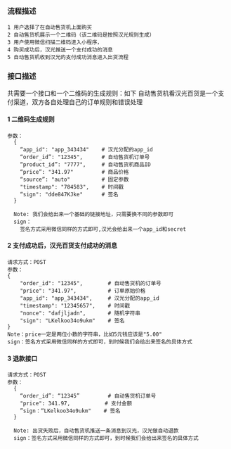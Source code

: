 
### 流程描述 ###

    1 用户选择了在自动售货机上面购买
    2 自动售货机展示一个二维码（该二维码是按照汉光规则生成）
    3 用户使用微信扫描二维码进入小程序，
    4 购买成功后，汉光推送一个支付成功的消息
    5 自动售货机收到汉光的支付成功消息进入出货流程


### 接口描述 ###
共需要一个接口和一个二维码的生成规则：如下
自动售货机看汉光百货是一个支付渠道，双方各自处理自己的订单规则和错误处理

#### 1 二维码生成规则 ####

    参数：
      {
        “app_id": "app_343434"    # 汉光分配的app_id
        “order_id”: "12345",      # 自动售货机订单号
        “product_id”: "7777",     # 自动售货机商品ID
        “price”: "341.97"         # 商品价格
        “source”: "auto"          # 固定参数
        "timestamp": "784583",    # 时间戳
        “sign": "dde847KJke"      # 签名
      }

      Note: 我们会给出来一个基础的链接地址，只需要换不同的参数即可
      sign：
        签名方式采用微信同样的方式即可,汉光会给出来一个app_id和secret



#### 2 支付成功后，汉光百货支付成功的消息 ####

    请求方式：POST
    参数：
    {
        "order_id": "12345",        # 自动售货机的订单号
        "price": "341.97",          # 订单原始价格
        "app_id": "app_343434",     # 汉光分配的app_id
        "timestamp": "12345657",    # 时间戳
        "nonce": "dafjljadn",       # 随机字符串
        "sign": "LKelkoo34o9ukm"    # 签名
    }
    Note：price一定是两位小数的字符串，比如5元钱应该是"5.00"
    sign：签名方式采用微信同样的方式即可，到时候我们会给出来签名的具体方式


#### 3 退款接口 ####

    请求方式：POST
    参数：
      {
        “order_id”: “12345”         # 自动售货机订单号
        "price": 341.97,           # 支付金额
        ”sign：“LKelkoo34o9ukm"    # 签名
      }

      Note: 出货失败后，自动售货机推送一条消息到汉光，汉光做自动退款
      sign：签名方式采用微信同样的方式即可，到时候我们会给出来签名的具体方式
